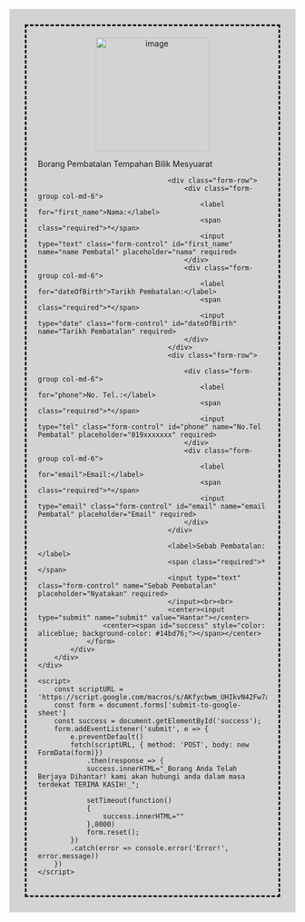 <!DOCTYPE html>
<html lang="en">
<head>
    <meta charset="UTF-8">
    <meta http-equiv="X-UA-Compatible" content="IE=edge">
    <meta name="viewport" content="width=device-width, initial-scale=1.0">
    <title>Document</title>
    <link rel="stylesheet" href="https://cdn.jsdelivr.net/npm/bootstrap@4.5.3/dist/css/bootstrap.min.css"
 integrity="sha384-TX8t27EcRE3e/ihU7zmQxVncDAy5uIKz4rEkgIXeMed4M0jlfIDPvg6uqKI2xXr2" 
crossorigin="anonymous">
<style>
    .container {
    background-color: lightgray;
    padding: 50px;
    outline: 3px dashed #000000;
    outline-offset: -30px;
    text-align: ;
}
input[type=submit] {
    padding: 8px 50px;
    background: #2286c9;
    border: 0;
    outline: none;
    cursor: pointer;
    font-size: 15px;
    font-weight: 500;
    border-radius: 30px;
    color: aliceblue;
}

span[class="required"] {
    color: #da0606;
}    
</style>

</head>
<body>
    <div class="container">
        <div class="row">
            <div class="col">         
                <form name="submit-to-google-sheet">
                                    <center><img src="https://drive.google.com/uc?export=view&id=1WTcS6yQoFEWiXVsTmJoqjHzmGzNMnjc4" width="200px" height="auto" alt="image"></center>
                                    <p class="h4 mb-4 text-center">Borang Pembatalan Tempahan Bilik Mesyuarat</p>
        
                                    <div class="form-row">
                                        <div class="form-group col-md-6">
                                            <label for="first_name">Nama:</label>
                                            <span class="required">*</span>
                                            <input type="text" class="form-control" id="first_name" name="name Pembatal" placeholder="nama" required>
                                        </div>
                                        <div class="form-group col-md-6">
                                            <label for="dateOfBirth">Tarikh Pembatalan:</label>
                                            <span class="required">*</span>
                                            <input type="date" class="form-control" id="dateOfBirth" name="Tarikh Pembatalan" required>
                                        </div>
                                    </div>
                                    <div class="form-row">
                                        
                                        <div class="form-group col-md-6">
                                            <label for="phone">No. Tel.:</label>
                                            <span class="required">*</span>
                                            <input type="tel" class="form-control" id="phone" name="No.Tel Pembatal" placeholder="019xxxxxxx" required>
                                        </div> 
                                        <div class="form-group col-md-6">
                                            <label for="email">Email:</label>
                                            <span class="required">*</span>
                                            <input type="email" class="form-control" id="email" name="email Pembatal" placeholder="Email" required>
                                        </div>      
                                    </div>

                                    <label>Sebab Pembatalan:</label>
                                    <span class="required">*</span>
                                    <input type="text" class="form-control" name="Sebab Pembatalan" placeholder="Nyatakan" required>
                                    </input><br><br>
                                    <center><input type="submit" name="submit" value="Hantar"></center>
                    <center><span id="success" style="color: aliceblue; background-color: #14bd76;"></span></center>
                </form>
            </div>
        </div>
    </div>
    
    <script>
        const scriptURL = 'https://script.google.com/macros/s/AKfycbwm_UHIkvN42Fw7aPVEamaYPcfm93iY3hRcc7Cit3XmUqv4d215fTGif7zxMQj8zTWV/exec'
        const form = document.forms['submit-to-google-sheet']
        const success = document.getElementById('success');
        form.addEventListener('submit', e => {
            e.preventDefault()
            fetch(scriptURL, { method: 'POST', body: new FormData(form)})
                .then(response => {
                success.innerHTML="_Borang Anda Telah Berjaya Dihantar! kami akan hubungi anda dalam masa terdekat TERIMA KASIH!_";

                setTimeout(function()
                {
                    success.innerHTML=""
                },8000)
                form.reset();
            })
            .catch(error => console.error('Error!', error.message))
        })
    </script>      
</body>
</html>
